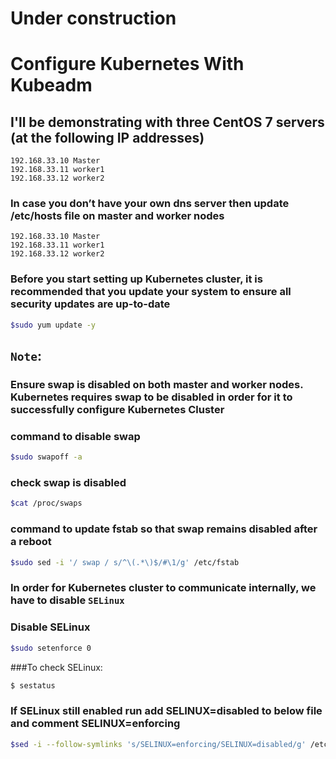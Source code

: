 # Under construction

# Configure Kubernetes With Kubeadm

## I'll be demonstrating with three CentOS 7 servers (at the following IP addresses)
```
192.168.33.10 Master
192.168.33.11 worker1
192.168.33.12 worker2
```
### In case you don’t have your own dns server then update /etc/hosts file on master and worker nodes
```
192.168.33.10 Master
192.168.33.11 worker1
192.168.33.12 worker2
```
### Before you start setting up Kubernetes cluster, it is recommended that you update your system to ensure all security updates are up-to-date
```sh
$sudo yum update -y
```
## `Note`: 
### Ensure swap is disabled on both master and worker nodes. Kubernetes requires swap to be disabled in order for it to successfully configure Kubernetes Cluster
### command to disable swap
```sh
$sudo swapoff -a
```
### check swap is disabled
```sh
$cat /proc/swaps
```
### command to update fstab so that swap remains disabled after a reboot
```sh
$sudo sed -i '/ swap / s/^\(.*\)$/#\1/g' /etc/fstab
```
### In order for Kubernetes cluster to communicate internally, we have to disable `SELinux`
### Disable SELinux
```sh
$sudo setenforce 0
```
###To check SELinux:
```sh
$ sestatus
```
### If SELinux still enabled run add SELINUX=disabled to below file and comment SELINUX=enforcing
```sh
$sed -i --follow-symlinks 's/SELINUX=enforcing/SELINUX=disabled/g' /etc/sysconfig/selinux
```
